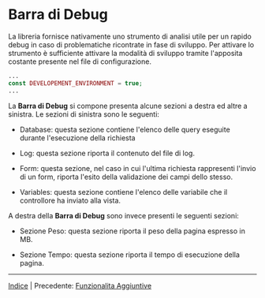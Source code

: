 # Barra di Debug

La libreria fornisce nativamente uno strumento di analisi utile per un rapido debug in caso di problematiche ricontrate in fase di sviluppo. Per attivare lo strumento è sufficiente attivare la modalità di sviluppo tramite l'apposita costante presente nel file di configurazione.

```php
...
const DEVELOPEMENT_ENVIRONMENT = true;
...
```

La **Barra di Debug** si compone presenta alcune sezioni a destra ed altre a sinistra. Le sezioni di sinistra sono le seguenti:

* Database: questa sezione contiene l'elenco delle query eseguite durante l'esecuzione della richiesta

* Log: questa sezione riporta il contenuto del file di log.

* Form: questa sezione, nel caso in cui l'ultima richiesta rappresenti l'invio di un form, riporta l'esito della validazione dei campi dello stesso.

* Variables: questa sezione contiene l'elenco delle variabile che il controllore ha inviato alla vista.

A destra della **Barra di Debug** sono invece presenti le seguenti sezioni:

* Sezione Peso: questa sezione riporta il peso della pagina espresso in MB.

* Sezione Tempo: questa sezione riporta il tempo di esecuzione della pagina.

* * *

[Indice](index.md) | Precedente: [Funzionalita Aggiuntive](orm-additiona-features.md)


